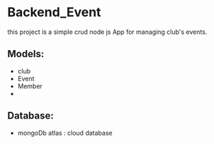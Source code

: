 # Backend_Event
this project is a simple crud node js App for managing club's events.

## Models:
- club
- Event
- Member
- 
## Database:
- mongoDb atlas : cloud database

